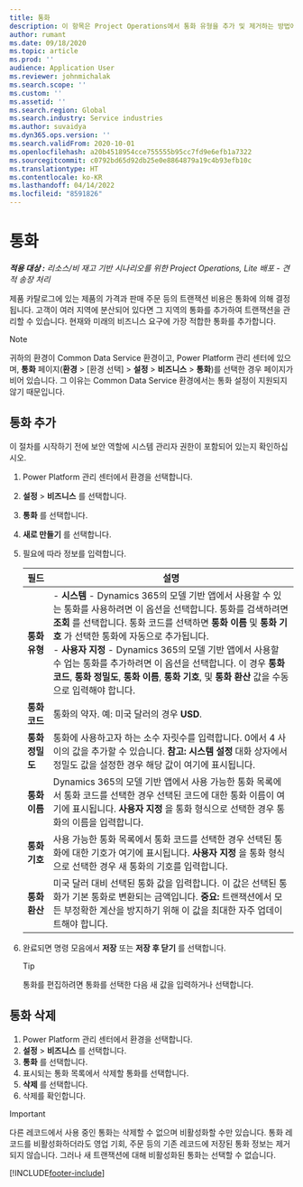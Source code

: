 ```yaml
---
title: 통화
description: 이 항목은 Project Operations에서 통화 유형을 추가 및 제거하는 방법에 대한 정보를 제공합니다.
author: rumant
ms.date: 09/18/2020
ms.topic: article
ms.prod: ''
audience: Application User
ms.reviewer: johnmichalak
ms.search.scope: ''
ms.custom: ''
ms.assetid: ''
ms.search.region: Global
ms.search.industry: Service industries
ms.author: suvaidya
ms.dyn365.ops.version: ''
ms.search.validFrom: 2020-10-01
ms.openlocfilehash: a20b4518954cce755555b95cc7fd9e6efb1a7322
ms.sourcegitcommit: c0792bd65d92db25e0e8864879a19c4b93efb10c
ms.translationtype: HT
ms.contentlocale: ko-KR
ms.lasthandoff: 04/14/2022
ms.locfileid: "8591826"
---
```

# <a name="currency"></a>통화

_**적용 대상 :** 리소스/비 재고 기반 시나리오를 위한 Project Operations, Lite 배포 - 견적 송장 처리_



제품 카탈로그에 있는 제품의 가격과 판매 주문 등의 트랜잭션 비용은 통화에 의해 결정됩니다. 고객이 여러 지역에 분산되어 있다면 그 지역의 통화를 추가하여 트랜잭션을 관리할 수 있습니다. 현재와 미래의 비즈니스 요구에 가장 적합한 통화를 추가합니다.  

> [!NOTE]
> 귀하의 환경이 Common Data Service 환경이고, Power Platform 관리 센터에 있으며, **통화** 페이지(**환경** > [환경 선택] > **설정** > **비즈니스** > **통화**)를 선택한 경우 페이지가 비어 있습니다. 그 이유는 Common Data Service 환경에서는 통화 설정이 지원되지 않기 때문입니다.

## <a name="add-a-currency"></a>통화 추가  
이 절차를 시작하기 전에 보안 역할에 시스템 관리자 권한이 포함되어 있는지 확인하십시오. 

1. Power Platform 관리 센터에서 환경을 선택합니다. 
2. **설정** > **비즈니스** 를 선택합니다.
3. **통화** 를 선택합니다.  
4. **새로 만들기** 를 선택합니다.  
5. 필요에 따라 정보를 입력합니다.  


   |          필드          |                                                                                                                                                                                                                                                                                                                                                                            설명                                                                                                                                                                                                                                                                                                                                                                            |
   |-------------------------|-------------------------------------------------------------------------------------------------------------------------------------------------------------------------------------------------------------------------------------------------------------------------------------------------------------------------------------------------------------------------------------------------------------------------------------------------------------------------------------------------------------------------------------------------------------------------------------------------------------------------------------------------------------------------------------------------------------------------------------------------------------------|
   |    **통화 유형**    | - **시스템** - Dynamics 365의 모델 기반 앱에서 사용할 수 있는 통화를 사용하려면 이 옵션을 선택합니다. 통화를 검색하려면 **조회** 를 선택합니다. 통화 코드를 선택하면 **통화 이름** 및 **통화 기호** 가 선택한 통화에 자동으로 추가됩니다.<br />- **사용자 지정** - Dynamics 365의 모델 기반 앱에서 사용할 수 업는 통화를 추가하려면 이 옵션을 선택합니다. 이 경우 **통화 코드**, **통화 정밀도**, **통화 이름**, **통화 기호**, 및 **통화 환산** 값을 수동으로 입력해야 합니다. |
   |    **통화 코드**    |                                                                                                                                                                                                                                                                                                                                            통화의 약자. 예: 미국 달러의 경우 **USD**.                                                                                                                                                                                                                                                                                                                                            |
   | **통화 정밀도**  |                                                                                                                                                                                  통화에 사용하고자 하는 소수 자릿수를 입력합니다.  0에서 4 사이의 값을 추가할 수 있습니다. **참고:** **시스템 설정** 대화 상자에서 정밀도 값을 설정한 경우 해당 값이 여기에 표시됩니다.                                                                                                                                                                                  |
   |    **통화 이름**    |                                                                                                                                                                                                                                         Dynamics 365의 모델 기반 앱에서 사용 가능한 통화 목록에서 통화 코드를 선택한 경우 선택된 코드에 대한 통화 이름이 여기에 표시됩니다. **사용자 지정** 을 통화 형식으로 선택한 경우 통화의 이름을 입력합니다.                                                                                                                                                                                                                                          |
   |   **통화 기호**   |                                                                                                                                                                                                                                                                      사용 가능한 통화 목록에서 통화 코드를 선택한 경우 선택된 통화에 대한 기호가 여기에 표시됩니다. **사용자 지정** 을 통화 형식으로 선택한 경우 새 통화의 기호를 입력합니다.                                                                                                                                                                                                                                                                       |
   | **통화 환산** |                                                                                                                                                                                                                                     미국 달러 대비 선택된 통화 값을 입력합니다. 이 값은 선택된 통화가 기본 통화로 변환되는 금액입니다. **중요:** 트랜잭션에서 모든 부정확한 계산을 방지하기 위해 이 값을 최대한 자주 업데이트해야 합니다.                                                                                                                                                                                                                                      |


6. 완료되면 명령 모음에서 **저장** 또는 **저장 후 닫기** 를 선택합니다.  

   > [!TIP]
   >  통화를 편집하려면 통화를 선택한 다음 새 값을 입력하거나 선택합니다.  

## <a name="delete-a-currency"></a>통화 삭제  

1. Power Platform 관리 센터에서 환경을 선택합니다. 
2. **설정** > **비즈니스** 를 선택합니다.
3. **통화** 를 선택합니다.  
4. 표시되는 통화 목록에서 삭제할 통화를 선택합니다.  
5. **삭제** 를 선택합니다.  
6. 삭제를 확인합니다.  

> [!IMPORTANT]
>  다른 레코드에서 사용 중인 통화는 삭제할 수 없으며 비활성화할 수만 있습니다. 통화 레코드를 비활성화하더라도 영업 기회, 주문 등의 기존 레코드에 저장된 통화 정보는 제거되지 않습니다. 그러나 새 트랜잭션에 대해 비활성화된 통화는 선택할 수 없습니다.  


[!INCLUDE[footer-include](../includes/footer-banner.md)]